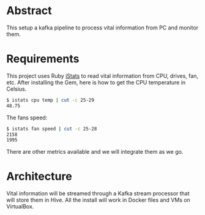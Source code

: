 # Abstract
This setup a kafka pipeline to process vital information from PC and monitor them.

# Requirements
This project uses Ruby [iStats](https://rubygems.org/gems/iStats/versions/1.2.0) to read vital information from CPU, drives, fan, etc.
After installing the Gem, here is how to get the CPU temperature in Celsius.
```bash
$ istats cpu temp | cut -c 25-29
48.75
```

The fans speed:
```bash
$ istats fan speed | cut -c 25-28
2158
1995
```
There are other metrics available and we will integrate them as we go.

# Architecture
Vital information will be streamed through a Kafka stream processor that will store them in Hive.
All the install will work in Docker files and VMs on VirtualBox.
